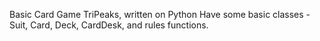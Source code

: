 Basic Card Game TriPeaks, written on Python
Have some basic classes - Suit, Card, Deck, CardDesk, and rules functions.
